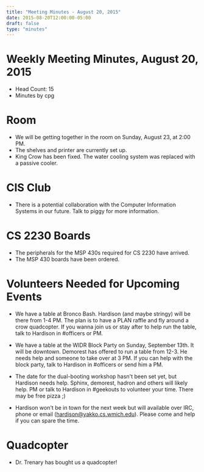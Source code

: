 ```yaml
---
title: "Meeting Minutes - August 20, 2015"
date: 2015-08-20T12:00:00-05:00
draft: false
type: "minutes"
---
```


# Weekly Meeting Minutes, August 20, 2015

- Head Count: 15
- Minutes by cpg

# Room

- We will be getting together in the room on Sunday, August 23, at 2:00 PM.
- The shelves and printer are currently set up.
- King Crow has been fixed. The water cooling system was replaced with a passive cooler.

# CIS Club

- There is a potential collaboration with the Computer Information Systems in our future. Talk to piggy for more information.

# CS 2230 Boards

- The peripherals for the MSP 430s required for CS 2230 have arrived.
- The MSP 430 boards have been ordered.

# Volunteers Needed for Upcoming Events

- We have a table at Bronco Bash. Hardison (and maybe stringy) will be there from 1-4 PM. The plan is to have a PLAN raffle and fly around a crow quadcopter. If you wanna join us or stay after to help run the table, talk to Hardison in #officers or PM.

- We have a table at the WIDR Block Party on Sunday, September 13th. It will be downtown. Demorest has offered to run a table from 12-3. He needs help and someone to take over at 3 PM. If you can help with the block party, talk to Hardison in #officers or send him a PM.

- The date for the dual-booting workshop hasn't been set yet, but Hardison needs help. Sphinx, demorest, hadron and others will likely help. PM or talk to Hardison in #geekouts to volunteer your time. There may be free pizza ;)

- Hardison won't be in town for the next week but will available over IRC, phone or email (hardison@yakko.cs.wmich.edu). Please come and help if you can spare the time.

# Quadcopter

- Dr. Trenary has bought us a quadcopter!
